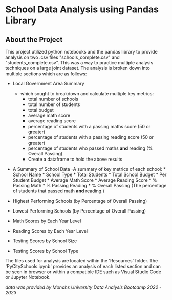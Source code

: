 # School Data Analysis using Pandas Library
## About the Project
This project utilized python notebooks and the pandas library to provide analysis on two .csv files "schools_complete.csv" and "students_complete.csv". This was a way to practice multiple analysis techniques on a large joint dataset. The analysis is broken down into multiple sections which are as follows:


- Local Government Area Summary
   - which sought to breakdown and calculate multiple key metrics:
       * total number of schools
       * total number of students
       * total budget
       * average math score
       * average reading score
       * percentage of students with a passing maths score (50 or greater)
       * percentage of students with a passing reading score (50 or greater)
       * percentage of students who passed maths **and** reading (% Overall Passing)
       * Create a dataframe to hold the above results


- A Summary of School Data
   -A summary of key metrics of each school:
       * School Name
       * School Type
       * Total Students
       * Total School Budget
       * Per Student Budget
       * Average Math Score
       * Average Reading Score
       * % Passing Math
       * % Passing Reading
       * % Overall Passing (The percentage of students that passed math **and** reading.)


- Highest Performing Schools (by Percentage of Overall Passing)


- Lowest Performing Schools (by Percentage of Overall Passing)


- Math Scores by Each Year Level


- Reading Scores by Each Year Level


- Testing Scores by School Size


- Testing Scores by School Type


The files used for analysis are located within the 'Resources' folder. The 'PyCitySchools.ipynb' provides an analysis of each listed section and can be seen in browser or within a compatible IDE such as Visual Studio Code or Jupyter Notebook.

*data was provided by Monahs University Data Analysis Bootcamp 2022 - 2023*